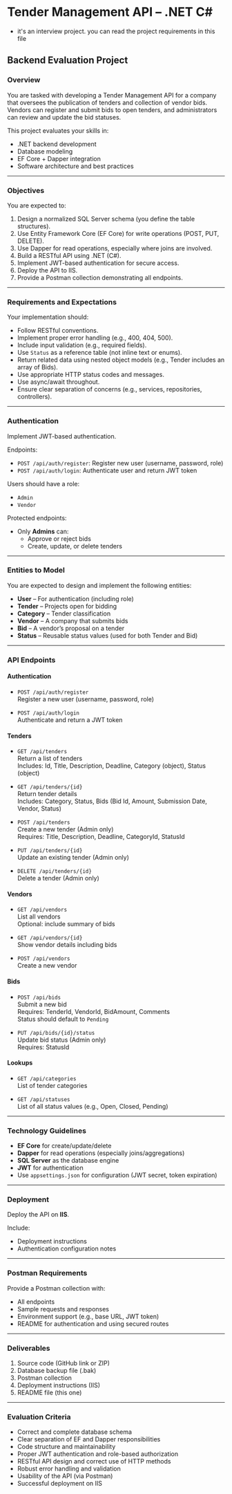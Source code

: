# Tender Management API – .NET C#

* it's an interview project. you can read the project requirements in this file

## Backend Evaluation Project

### Overview

You are tasked with developing a Tender Management API for a company that oversees the publication of tenders and collection of vendor bids. Vendors can register and submit bids to open tenders, and administrators can review and update the bid statuses.

This project evaluates your skills in:
- .NET backend development
- Database modeling
- EF Core + Dapper integration
- Software architecture and best practices

---

### Objectives

You are expected to:

1. Design a normalized SQL Server schema (you define the table structures).
2. Use Entity Framework Core (EF Core) for write operations (POST, PUT, DELETE).
3. Use Dapper for read operations, especially where joins are involved.
4. Build a RESTful API using .NET (C#).
5. Implement JWT-based authentication for secure access.
6. Deploy the API to IIS.
7. Provide a Postman collection demonstrating all endpoints.

---

### Requirements and Expectations

Your implementation should:

- Follow RESTful conventions.
- Implement proper error handling (e.g., 400, 404, 500).
- Include input validation (e.g., required fields).
- Use `Status` as a reference table (not inline text or enums).
- Return related data using nested object models (e.g., Tender includes an array of Bids).
- Use appropriate HTTP status codes and messages.
- Use async/await throughout.
- Ensure clear separation of concerns (e.g., services, repositories, controllers).

---

### Authentication

Implement JWT-based authentication.

Endpoints:

- `POST /api/auth/register`: Register new user (username, password, role)
- `POST /api/auth/login`: Authenticate user and return JWT token

Users should have a role:
- `Admin`
- `Vendor`

Protected endpoints:
- Only **Admins** can:
  - Approve or reject bids
  - Create, update, or delete tenders

---

### Entities to Model

You are expected to design and implement the following entities:

- **User** – For authentication (including role)
- **Tender** – Projects open for bidding
- **Category** – Tender classification
- **Vendor** – A company that submits bids
- **Bid** – A vendor’s proposal on a tender
- **Status** – Reusable status values (used for both Tender and Bid)

---

### API Endpoints

#### Authentication

- `POST /api/auth/register`  
  Register a new user (username, password, role)

- `POST /api/auth/login`  
  Authenticate and return a JWT token

#### Tenders

- `GET /api/tenders`  
  Return a list of tenders  
  Includes: Id, Title, Description, Deadline, Category (object), Status (object)

- `GET /api/tenders/{id}`  
  Return tender details  
  Includes: Category, Status, Bids (Bid Id, Amount, Submission Date, Vendor, Status)

- `POST /api/tenders`  
  Create a new tender (Admin only)  
  Requires: Title, Description, Deadline, CategoryId, StatusId

- `PUT /api/tenders/{id}`  
  Update an existing tender (Admin only)

- `DELETE /api/tenders/{id}`  
  Delete a tender (Admin only)

#### Vendors

- `GET /api/vendors`  
  List all vendors  
  Optional: include summary of bids

- `GET /api/vendors/{id}`  
  Show vendor details including bids

- `POST /api/vendors`  
  Create a new vendor

#### Bids

- `POST /api/bids`  
  Submit a new bid  
  Requires: TenderId, VendorId, BidAmount, Comments  
  Status should default to `Pending`

- `PUT /api/bids/{id}/status`  
  Update bid status (Admin only)  
  Requires: StatusId

#### Lookups

- `GET /api/categories`  
  List of tender categories

- `GET /api/statuses`  
  List of all status values (e.g., Open, Closed, Pending)

---

### Technology Guidelines

- **EF Core** for create/update/delete
- **Dapper** for read operations (especially joins/aggregations)
- **SQL Server** as the database engine
- **JWT** for authentication
- Use `appsettings.json` for configuration (JWT secret, token expiration)

---

### Deployment

Deploy the API on **IIS**.

Include:
- Deployment instructions
- Authentication configuration notes

---

### Postman Requirements

Provide a Postman collection with:

- All endpoints
- Sample requests and responses
- Environment support (e.g., base URL, JWT token)
- README for authentication and using secured routes

---

### Deliverables

1. Source code (GitHub link or ZIP)
2. Database backup file (.bak)
3. Postman collection
4. Deployment instructions (IIS)
5. README file (this one)

---

### Evaluation Criteria

- Correct and complete database schema
- Clear separation of EF and Dapper responsibilities
- Code structure and maintainability
- Proper JWT authentication and role-based authorization
- RESTful API design and correct use of HTTP methods
- Robust error handling and validation
- Usability of the API (via Postman)
- Successful deployment on IIS

